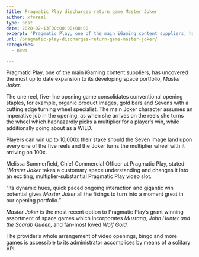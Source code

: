```yaml
---
title: Pragmatic Play discharges return game Master Joker
author: xforeal 
type: post
date: 2020-02-13T00:00:00+00:00
excerpt: 'Pragmatic Play, one of the main iGaming content suppliers, has uncovered the most current expansion to its developing space portfolio, Master Joker '
url: /pragmatic-play-discharges-return-game-master-joker/
categories:
  - news

---
```

Pragmatic Play, one of the main iGaming content suppliers, has uncovered the most up to date expansion to its developing space portfolio, _Master Joker_.

The one reel, five-line opening game consolidates conventional opening staples, for example, organic product images, gold bars and Sevens with a cutting edge turning wheel specialist. The main Joker character assumes an imperative job in the opening, as when she arrives on the reels she turns the wheel which haphazardly picks a multiplier for a player&rsquo;s win, while additionally going about as a WILD.

Players can win up to 10,000x their stake should the Seven image land upon every one of the five reels and the Joker turns the multiplier wheel with it arriving on 100x.

Melissa Summerfield, Chief Commercial Officer at Pragmatic Play, stated: &ldquo;_Master Joker_ takes a customary space understanding and changes it into an exciting, multiplier-substantial Pragmatic Play video slot.&nbsp;

&ldquo;Its dynamic hues, quick paced ongoing interaction and gigantic win potential gives _Master Joker_ all the fixings to turn into a moment great in our opening portfolio.&rdquo;

_Master Joker_ is the most recent option to Pragmatic Play&rsquo;s grant winning assortment of space games which incorporates _Mustang, John Hunter and the Scarab Queen,_ and fan-most loved _Wolf Gold._ 

The provider&rsquo;s whole arrangement of video openings, bingo and more games is accessible to its administrator accomplices by means of a solitary API.